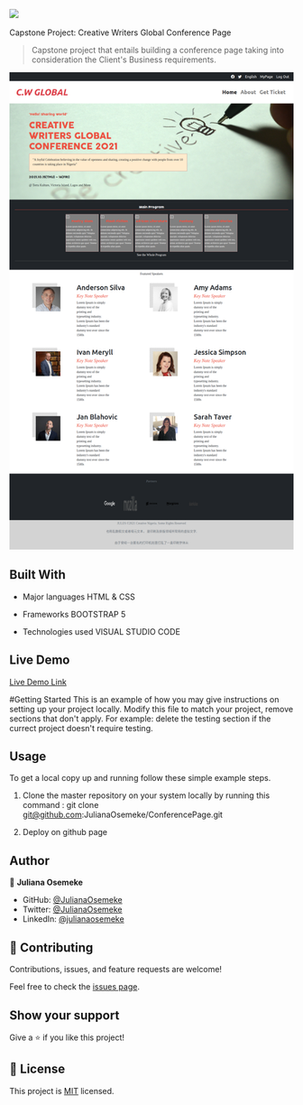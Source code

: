 ![](https://img.shields.io/badge/Microverse-blueviolet)

Capstone Project: Creative Writers Global Conference Page

> Capstone project that entails building a conference page taking into consideration the Client's Business requirements.

![screenshot](Assets/Images/screencapture-127-0-0-1-5500-index-html-2021-03-12-14_52_32.png)



## Built With

- Major languages
  HTML & CSS

- Frameworks
  BOOTSTRAP 5

- Technologies used
  VISUAL STUDIO CODE

## Live Demo

[Live Demo Link](https://julianaosemeke.github.io/ConferencePage/)

#Getting Started
This is an example of how you may give instructions on setting up your project locally. Modify this file to match your project, remove sections that don't apply. For example: delete the testing section if the currect project doesn't require testing.


## Usage
To get a local copy up and running follow these simple example steps.
1. Clone the master repository on your system locally by running this command : git clone git@github.com:JulianaOsemeke/ConferencePage.git

2. Deploy on github page

## Author

👤 **Juliana Osemeke**

- GitHub: [@JulianaOsemeke](https://github.com/JulianaOsemeke)
- Twitter: [@JulianaOsemeke](https://twitter.com/JulianaOsemeke)
- LinkedIn: [@julianaosemeke](https://ng.linkedin.com/in/juliana-osemeke)


## 🤝 Contributing

Contributions, issues, and feature requests are welcome!

Feel free to check the [issues page](issues/).

## Show your support

Give a ⭐️ if you like this project!



## 📝 License

This project is [MIT](lic.url) licensed.
